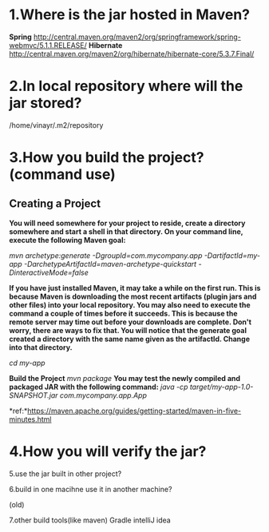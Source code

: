 # 1.Where is the jar hosted in Maven?
**Spring**
http://central.maven.org/maven2/org/springframework/spring-webmvc/5.1.1.RELEASE/
**Hibernate**
http://central.maven.org/maven2/org/hibernate/hibernate-core/5.3.7.Final/

# 2.In local repository where will the jar stored?

/home/vinayr/.m2/repository

# 3.How you build the project?(command use)
## Creating a Project
 **You will need somewhere for your project to reside, create a directory somewhere and start a shell in that directory. On your command line, execute the following Maven goal:**

  *mvn archetype:generate -DgroupId=com.mycompany.app -DartifactId=my-app -DarchetypeArtifactId=maven-archetype-quickstart -DinteractiveMode=false*

**If you have just installed Maven, it may take a while on the first run. This is because Maven is downloading the most recent artifacts (plugin jars and other files) into your local repository. You may also need to execute the command a couple of times before it succeeds. This is because the remote server may time out before your downloads are complete. Don't worry, there are ways to fix that.
You will notice that the generate goal created a directory with the same name given as the artifactId. Change into that directory.**

  *cd my-app*

**Build the Project**
  *mvn package*
**You may test the newly compiled and packaged JAR with the following command:**
  *java -cp target/my-app-1.0-SNAPSHOT.jar com.mycompany.app.App*

*ref:*https://maven.apache.org/guides/getting-started/maven-in-five-minutes.html

# 4.How you will verify the jar?

5.use the jar built in other project?

6.build in one macihne use it in another machine?

(old)

7.other build tools(like maven)
Gradle
intelliJ idea

